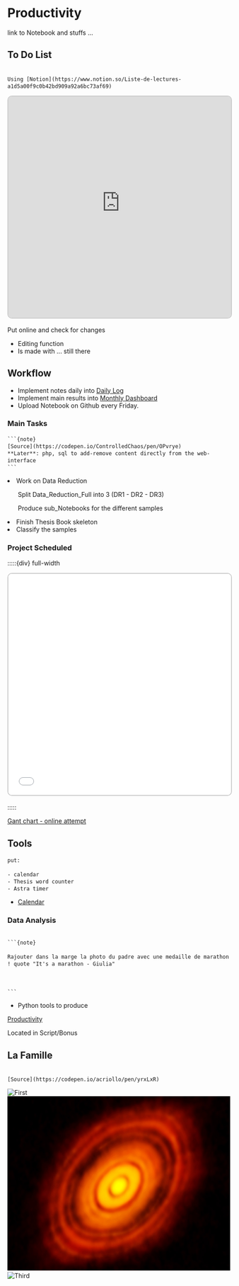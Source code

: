 # Productivity

link to Notebook and stuffs ...

## To Do List

````{margin} 

Using [Notion](https://www.notion.so/Liste-de-lectures-a1d5a00f9c0b42bd909a92a6bc73af69)

````

<iframe src="https://strong-baker-c25.notion.site/Liste-de-lectures-a1d5a00f9c0b42bd909a92a6bc73af69"></iframe>
<style>  iframe { width: 100%; height: 500px; border: 2px solid #ccc; border-radius: 10px; padding: none; } </style>

Put online and check for changes 
- Editing function
- Is made with ... still there


## Workflow



- Implement notes daily into [Daily Log]()
- Implement main results into [Monthly Dashboard]()
- Upload Notebook on Github every Friday.

### Main Tasks

````{margin} 
```{note} 
[Source](https://codepen.io/ControlledChaos/pen/OPvrye)
**Later**: php, sql to add-remove content directly from the web-interface
```
````

<div class="blackboard">
<div class="form">
    
<li> Work on Data Reduction </li> 
<ul>Split Data_Reduction_Full into 3 (DR1 - DR2 - DR3) </ul>
<ul>Produce sub_Notebooks for the different samples</ul>
    
<li>Finish Thesis Book skeleton</li>
    
<li>Classify the samples</li>
    
</div>    
</div>



### Project Scheduled

:::::{div} full-width

<iframe class="preview-iframe" id="preview-iframe" src="_static/assets/GC/GC6-08-2022.html" width="100%" height="600"></iframe>

:::::

[Gant chart - online attempt](https://view.officeapps.live.com/op/embed.aspx?src=http://www.learningaboutelectronics.com/Articles/Example.xlsx)



## Tools

```{warning}
put: 

- calendar
- Thesis word counter
- Astra timer

```

- [Calendar](_static/assets/Calendar/public/index.php)

### Data Analysis

````{margin} 

```{note} 

Rajouter dans la marge la photo du padre avec une medaille de marathon ! quote "It's a marathon - Giulia"



```

````


- Python tools to produce 

[Productivity](Notes/Analysis/Data_Analysis.md)

Located in Script/Bonus

## La Famille

````{margin} 

[Source](https://codepen.io/acriollo/pen/yrxLxR)

````




<div class="slider" id="main-slider"><!-- outermost container element -->
<div class="slider-wrapper"><!-- innermost wrapper element -->
<img src="_static/assets/Docs/ngc6357.jpg" alt="First" class="slide" /><!-- slides -->
<img src="_static/assets/Docs/ProtoPDisk.jpg" alt="Second" class="slide" />
<img src="http://lorempixel.com/1024/400/city" alt="Third" class="slide" />
</div>
</div>